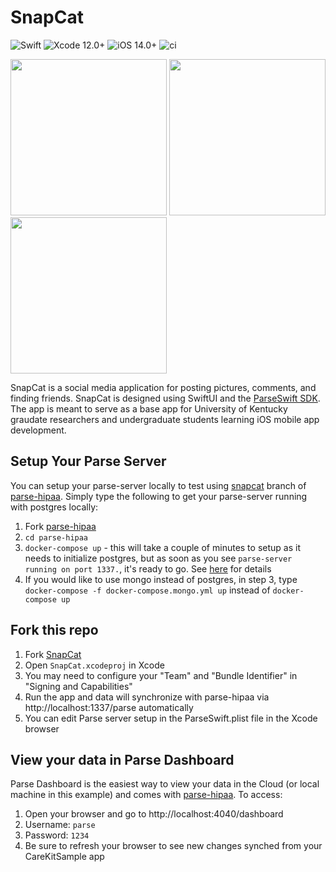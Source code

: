 # SnapCat
![Swift](https://img.shields.io/badge/swift-5.4-brightgreen.svg) ![Xcode 12.0+](https://img.shields.io/badge/xcode-12.0%2B-blue.svg) ![iOS 14.0+](https://img.shields.io/badge/iOS-14.0%2B-blue.svg) ![ci](https://github.com/netreconlab/SnapCat/workflows/ci/badge.svg?branch=main)

<img src="https://user-images.githubusercontent.com/8621344/126432401-b1ffce20-ec39-4a44-9757-ced7ca7f59d7.png" width="250"> <img src="https://user-images.githubusercontent.com/8621344/126432427-7b669167-efda-4346-9878-04302e89d0b8.png" width="250"> <img src="https://user-images.githubusercontent.com/8621344/126432438-143fea01-7e88-4eea-945d-ea81ef9c45b7.png" width="250">

SnapCat is a social media application for posting pictures, comments, and finding friends. SnapCat is designed using SwiftUI and the [ParseSwift SDK](https://github.com/parse-community/Parse-Swift). The app is meant to serve as a base app for University of Kentucky graudate researchers and undergraduate students learning iOS mobile app development.

## Setup Your Parse Server
You can setup your parse-server locally to test using [snapcat](https://github.com/netreconlab/parse-hipaa/tree/snapcat) branch of [parse-hipaa](https://github.com/netreconlab/parse-hipaa). Simply type the following to get your parse-server running with postgres locally:

1. Fork [parse-hipaa](https://github.com/netreconlab/parse-hipaa/tree/snapcat)
2. `cd parse-hipaa`
3.  `docker-compose up` - this will take a couple of minutes to setup as it needs to initialize postgres, but as soon as you see `parse-server running on port 1337.`, it's ready to go. See [here](https://github.com/netreconlab/parse-hipaa#getting-started) for details
4. If you would like to use mongo instead of postgres, in step 3, type `docker-compose -f docker-compose.mongo.yml up` instead of `docker-compose up`

## Fork this repo 

1. Fork [SnapCat](https://github.com/netreconlab/SnapCat.git)
2. Open `SnapCat.xcodeproj` in Xcode
3. You may need to configure your "Team" and "Bundle Identifier" in "Signing and Capabilities"
4. Run the app and data will synchronize with parse-hipaa via http://localhost:1337/parse automatically
5. You can edit Parse server setup in the ParseSwift.plist file in the Xcode browser

## View your data in Parse Dashboard
Parse Dashboard is the easiest way to view your data in the Cloud (or local machine in this example) and comes with [parse-hipaa](https://github.com/netreconlab/parse-hipaa). To access:
1. Open your browser and go to http://localhost:4040/dashboard
2. Username: `parse`
3. Password: `1234`
4. Be sure to refresh your browser to see new changes synched from your CareKitSample app
